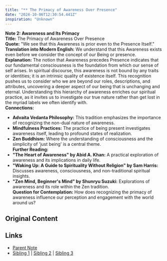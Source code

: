 ```yaml
---
title: "** The Primacy of Awareness Over Presence"
date: "2024-10-06T12:30:54.441Z"
inspiration: "Unknown"
---
```


  

**Note 2: Awareness and Its Primacy**  
**Title:** The Primacy of Awareness Over Presence  
**Quote:** "We see that this Awareness is prior even to the Presence Itself."  
**Translation into Modern English:** We understand that this Awareness exists even before we consider the concept of our Being or presence.  
**Explanation:** The notion that Awareness precedes Presence indicates that our fundamental consciousness is the foundation from which our sense of self arises. In spiritual discourse, this awareness is not bound by any traits or identities; it is an intrinsic quality of existence itself. This recognition pushes us to consider who we are beyond our roles, descriptions, and attributes, uncovering a deeper aspect of our being that is unchanging and eternal. Understanding this hierarchy of awareness enriches our spiritual practice, as it invites us to investigate our true nature rather than get lost in the myriad labels we often identify with.  
**Connections:**  
- **Advaita Vedanta Philosophy:** This tradition emphasizes the importance of recognizing the non-dual nature of awareness.  
- **Mindfulness Practices:** The practice of being present investigates awareness itself, leading to profound states of realization.  
- **Zen Buddhism:** Where the understanding of consciousness and the simplicity of 'just being' is a central theme.  
**Further Reading:**  
- **"The Heart of Awareness" by Abid A. Khan:** A practical exploration of awareness and its implications in daily life.  
- **"Waking Up: A Guide to Spirituality Without Religion" by Sam Harris:** Discusses awareness, consciousness, and non-traditional spiritual insights.  
- **"Zen Mind, Beginner's Mind" by Shunryu Suzuki:** Explorations of awareness and its role within the Zen tradition.  
**Question for Contemplation:** How does recognizing the primacy of awareness influence our perception and engagement with the world around us?  



## Original Content



## Links

- [Parent Note](/parent-note.md)
- [Sibling 1](/zettel1.md) | [Sibling 2](/zettel2.md) | [Sibling 3](/zettel3.md)
